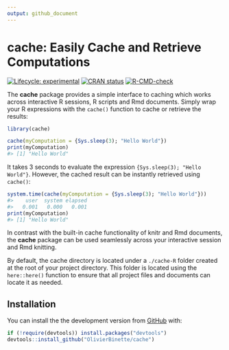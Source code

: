 ```yaml
---
output: github_document
---
```


<!-- README.md is generated from README.Rmd. Please edit that file -->



# **cache**: Easily Cache and Retrieve Computations

<!-- badges: start -->
[![Lifecycle: experimental](https://img.shields.io/badge/lifecycle-experimental-orange.svg)](https://lifecycle.r-lib.org/articles/stages.html#experimental)
[![CRAN status](https://www.r-pkg.org/badges/version/cache)](https://CRAN.R-project.org/package=cache)
[![R-CMD-check](https://github.com/OlivierBinette/cache/workflows/R-CMD-check/badge.svg)](https://github.com/OlivierBinette/cache/actions)
<!-- badges: end -->

The **cache** package provides a simple interface to caching which works across interactive R sessions, R scripts and Rmd documents. Simply wrap your R expressions with the `cache()` function to cache or retrieve the results:


```r
library(cache)

cache(myComputation = {Sys.sleep(3); "Hello World"})
print(myComputation)
#> [1] "Hello World"
```

It takes 3 seconds to evaluate the expression `{Sys.sleep(3); "Hello World"}`. However, the cached result can be instantly retrieved using `cache()`:


```r
system.time(cache(myComputation = {Sys.sleep(3); "Hello World"}))
#>    user  system elapsed 
#>   0.001   0.000   0.001
print(myComputation)
#> [1] "Hello World"
```

In contrast with the built-in cache functionality of knitr and Rmd documents, the **cache** package can be used seamlessly across your interactive session and Rmd knitting.

By default, the cache directory is located under a `./cache-R` folder created at the root of your project directory. This folder is located using the `here::here()` function to ensure that all project files and documents can locate it as needed.


## Installation

You can install the the development version from [GitHub](https://github.com/) with:

``` r
if (!require(devtools)) install.packages("devtools")
devtools::install_github("OlivierBinette/cache")
```
